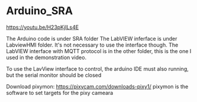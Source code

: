 # Arduino_SRA

https://youtu.be/H23pKjILs4E

The Arduino code is under SRA folder
The LabVIEW inferface is under LabviewHMI folder. It's not necessary to use the interface though.
The LabVIEW interface with MQTT protocol is in the other folder, this is the one I used in the demonstration video. 


To use the LavView interface to control, the arduino IDE must also running, but the serial monitor should be closed

Download pixymon: 
https://pixycam.com/downloads-pixy1/
pixymon is the software to set targets for the pixy cameara
